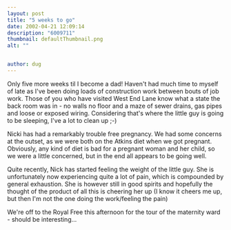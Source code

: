 ```yaml
---
layout: post
title: "5 weeks to go"
date: 2002-04-21 12:09:14
description: "6009711"
thumbnail: defaultThumbnail.png
alt: ""


author: dug
---
```


<p>Only five more weeks til I become a dad! Haven't had much time to myself of late as I've been doing loads of construction work between bouts of job work. Those of you who have visited West End Lane know what a state the back room was in - no walls no floor and a maze of sewer drains, gas pipes and loose or exposed wiring. Considering that's where the little guy is going to be sleeping, I've a lot to clean up ;-)</p>

<p>Nicki has had a remarkably trouble free pregnancy. We had some concerns at the outset, as we were both on the Atkins diet when we got pregnant. Obviously, any kind of diet is bad for a pregnant woman and her child, so we were a little concerned, but in the end all appears to be going well.</p>

<p>Quite recently, Nick has started feeling the weight of the little guy. She is unfortunately now experiencing quite a lot of pain, which is compounded by general exhaustion. She is however still in good spirits and hopefully the thought of the product of all this is cheering her up (I know it cheers me up, but then I'm not the one doing the work/feeling the pain)</p>

<p>We're off to the Royal Free this afternoon for the tour of the maternity ward - should be interesting...</p>
